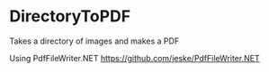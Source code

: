 # DirectoryToPDF
Takes a directory of images and makes a PDF

Using PdfFileWriter.NET
https://github.com/jeske/PdfFileWriter.NET

